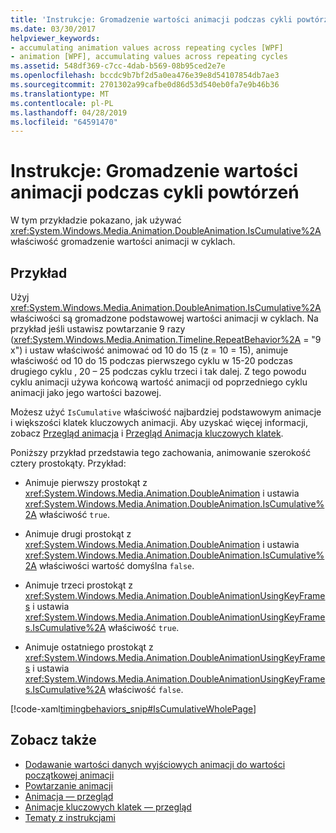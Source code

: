 ```yaml
---
title: 'Instrukcje: Gromadzenie wartości animacji podczas cykli powtórzeń'
ms.date: 03/30/2017
helpviewer_keywords:
- accumulating animation values across repeating cycles [WPF]
- animation [WPF], accumulating values across repeating cycles
ms.assetid: 548df369-c7cc-4dab-b569-08b95ced2e7e
ms.openlocfilehash: bccdc9b7bf2d5a0ea476e39e8d54107854db7ae3
ms.sourcegitcommit: 2701302a99cafbe0d86d53d540eb0fa7e9b46b36
ms.translationtype: MT
ms.contentlocale: pl-PL
ms.lasthandoff: 04/28/2019
ms.locfileid: "64591470"
---
```

# <a name="how-to-accumulate-animation-values-during-repeat-cycles"></a>Instrukcje: Gromadzenie wartości animacji podczas cykli powtórzeń
W tym przykładzie pokazano, jak używać <xref:System.Windows.Media.Animation.DoubleAnimation.IsCumulative%2A> właściwość gromadzenie wartości animacji w cyklach.  
  
## <a name="example"></a>Przykład  
 Użyj <xref:System.Windows.Media.Animation.DoubleAnimation.IsCumulative%2A> właściwości są gromadzone podstawowej wartości animacji w cyklach. Na przykład jeśli ustawisz powtarzanie 9 razy (<xref:System.Windows.Media.Animation.Timeline.RepeatBehavior%2A> = "9 x") i ustaw właściwość animować od 10 do 15 (z = 10 = 15), animuje właściwość od 10 do 15 podczas pierwszego cyklu w 15-20 podczas drugiego cyklu , 20 – 25 podczas cyklu trzeci i tak dalej. Z tego powodu cyklu animacji używa końcową wartość animacji od poprzedniego cyklu animacji jako jego wartości bazowej.  
  
 Możesz użyć `IsCumulative` właściwość najbardziej podstawowym animacje i większości klatek kluczowych animacji. Aby uzyskać więcej informacji, zobacz [Przegląd animacja](animation-overview.md) i [Przegląd Animacja kluczowych klatek](key-frame-animations-overview.md).  
  
 Poniższy przykład przedstawia tego zachowania, animowanie szerokość cztery prostokąty. Przykład:  
  
- Animuje pierwszy prostokąt z <xref:System.Windows.Media.Animation.DoubleAnimation> i ustawia <xref:System.Windows.Media.Animation.DoubleAnimation.IsCumulative%2A> właściwość `true`.  
  
- Animuje drugi prostokąt z <xref:System.Windows.Media.Animation.DoubleAnimation> i ustawia <xref:System.Windows.Media.Animation.DoubleAnimation.IsCumulative%2A> właściwości wartość domyślna `false`.  
  
- Animuje trzeci prostokąt z <xref:System.Windows.Media.Animation.DoubleAnimationUsingKeyFrames> i ustawia <xref:System.Windows.Media.Animation.DoubleAnimationUsingKeyFrames.IsCumulative%2A> właściwość `true`.  
  
- Animuje ostatniego prostokąt z <xref:System.Windows.Media.Animation.DoubleAnimationUsingKeyFrames> i ustawia <xref:System.Windows.Media.Animation.DoubleAnimationUsingKeyFrames.IsCumulative%2A> właściwość `false`.  
  
 [!code-xaml[timingbehaviors_snip#IsCumulativeWholePage](~/samples/snippets/csharp/VS_Snippets_Wpf/timingbehaviors_snip/CSharp/IsCumulativeExample.xaml#iscumulativewholepage)]  
  
## <a name="see-also"></a>Zobacz także

- [Dodawanie wartości danych wyjściowych animacji do wartości początkowej animacji](how-to-add-an-animation-output-value-to-an-animation-starting-value.md)
- [Powtarzanie animacji](how-to-repeat-an-animation.md)
- [Animacja — przegląd](animation-overview.md)
- [Animacje kluczowych klatek — przegląd](key-frame-animations-overview.md)
- [Tematy z instrukcjami](animation-and-timing-how-to-topics.md)
